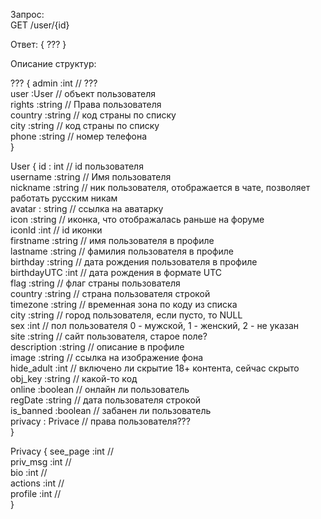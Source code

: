 Запрос:  
GET /user/{id}  

Ответ:
{ ??? } 

Описание структур: 

??? { 
 admin :int // ???  
 user :User // объект пользователя  
 rights :string // Права пользователя  
 country :string // код страны по списку  
 city :string // код страны по списку  
 phone :string // номер телефона  
}

User {
 id : int // id пользователя  
 username :string // Имя пользователя  
 nickname :string // ник пользователя, отображается в чате, позволяет работать русским никам  
 avatar : string // ссылка на аватарку  
 icon :string // иконка, что отображалась раньше на форуме  
 iconId :int // id иконки  
 firstname :string // имя пользователя в профиле  
 lastname :string // фамилия пользователя в профиле  
 birthday :string // дата рождения пользователя в профиле  
 birthdayUTC :int // дата рождения в формате UTC  
 flag :string // флаг страны пользователя  
 country :string // страна пользователя строкой  
 timezone :string // временная зона по коду из списка  
 city :string // город пользователя, если пусто, то NULL  
 sex :int // пол пользователя 0 - мужской, 1 - женский, 2 - не указан  
 site :string // сайт пользователя, старое поле?  
 description :string // описание в профиле  
 image :string // ссылка на изображение фона  
 hide_adult :int // включено ли скрытие 18+ контента, сейчас скрыто  
 obj_key :string // какой-то код  
 online :boolean // онлайн ли пользователь  
 regDate :string // дата пользователя строкой  
 is_banned :boolean // забанен ли пользователь  
 privacy : Privace // права пользователя???  
}


Privacy {
 see_page :int //  
 priv_msg :int //  
 bio :int //  
 actions :int //  
 profile :int //  
}